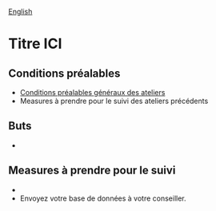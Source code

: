 <a href="../../ws/Template.md">English</a>

# Titre ICI

## Conditions préalables

- [Conditions préalables généraux des ateliers](../WORKSHOPS.md#Prerequisites)
- Measures à prendre pour le suivi des ateliers précédents

## Buts

-

## Measures à prendre pour le suivi

-
- Envoyez votre base de données à votre conseiller.
